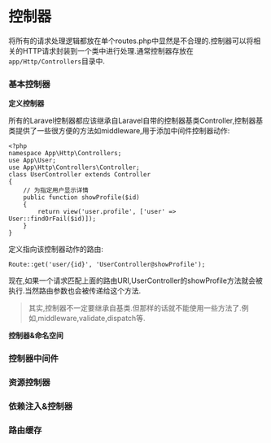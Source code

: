 # 控制器

将所有的请求处理逻辑都放在单个routes.php中显然是不合理的.控制器可以将相关的HTTP请求封装到一个类中进行处理.通常控制器存放在`app/Http/Controllers`目录中.

### 基本控制器

**定义控制器**

所有的Laravel控制器都应该继承自Laravel自带的控制器基类Controller,控制器基类提供了一些很方便的方法如middleware,用于添加中间件控制器动作:

```
<?php
namespace App\Http\Controllers;
use App\User;
use App\Http\Controllers\Controller;
class UserController extends Controller
{
    // 为指定用户显示详情
    public function showProfile($id)
    {
        return view('user.profile', ['user' => User::findOrFail($id)]);
    }
}
```

定义指向该控制器动作的路由:

```
Route::get('user/{id}', 'UserController@showProfile');
```

现在,如果一个请求匹配上面的路由URI,UserController的showProfile方法就会被执行.当然路由参数也会被传递给这个方法.

> 其实,控制器不一定要继承自基类.但那样的话就不能使用一些方法了.例如,middleware,validate,dispatch等.

**控制器&命名空间**





### 控制器中间件

### 资源控制器

### 依赖注入&控制器

### 路由缓存

